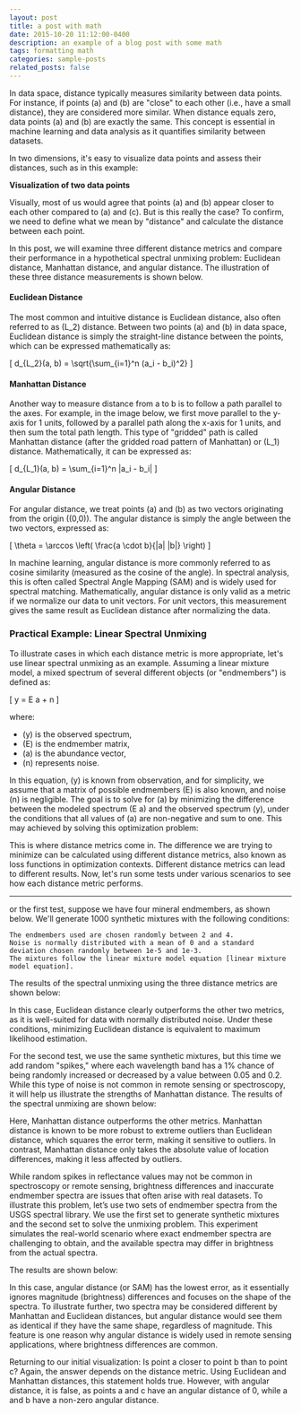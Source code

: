 ```yaml
---
layout: post
title: a post with math
date: 2015-10-20 11:12:00-0400
description: an example of a blog post with some math
tags: formatting math
categories: sample-posts
related_posts: false
---
```


In data space, distance typically measures similarity between data points. For instance, if points \(a\) and \(b\) are "close" to each other (i.e., have a small distance), they are considered more similar. When distance equals zero, data points \(a\) and \(b\) are exactly the same. This concept is essential in machine learning and data analysis as it quantifies similarity between datasets.

In two dimensions, it's easy to visualize data points and assess their distances, such as in this example:

**Visualization of two data points**

Visually, most of us would agree that points \(a\) and \(b\) appear closer to each other compared to \(a\) and \(c\). But is this really the case? To confirm, we need to define what we mean by "distance" and calculate the distance between each point.

In this post, we will examine three different distance metrics and compare their performance in a hypothetical spectral unmixing problem: Euclidean distance, Manhattan distance, and angular distance. The illustration of these three distance measurements is shown below.

#### Euclidean Distance

The most common and intuitive distance is Euclidean distance, also often referred to as \(L_2\) distance. Between two points \(a\) and \(b\) in data space, Euclidean distance is simply the straight-line distance between the points, which can be expressed mathematically as:

\[
d_{L_2}(a, b) = \sqrt{\sum_{i=1}^n (a_i - b_i)^2}
\]

#### Manhattan Distance

Another way to measure distance from a to b is to follow a path parallel to the axes. For example, in the image below, we first move parallel to the y-axis for 1 units, followed by a parallel path along the x-axis for 1 units, and then sum the total path length. This type of "gridded" path is called Manhattan distance (after the gridded road pattern of Manhattan) or \(L_1\) distance. Mathematically, it can be expressed as:

\[
d_{L_1}(a, b) = \sum_{i=1}^n |a_i - b_i|
\]

#### Angular Distance

For angular distance, we treat points \(a\) and \(b\) as two vectors originating from the origin \((0,0)\). The angular distance is simply the angle between the two vectors, expressed as: 

\[
\theta = \arccos \left( \frac{a \cdot b}{\|a\| \|b\|} \right)
\]

In machine learning, angular distance is more commonly referred to as cosine similarity (measured as the cosine of the angle). In spectral analysis, this is often called Spectral Angle Mapping (SAM) and is widely used for spectral matching. Mathematically, angular distance is only valid as a metric if we normalize our data to unit vectors. For unit vectors, this measurement gives the same result as Euclidean distance after normalizing the data.

### Practical Example: Linear Spectral Unmixing

To illustrate cases in which each distance metric is more appropriate, let's use linear spectral unmixing as an example. Assuming a linear mixture model, a mixed spectrum of several different objects (or "endmembers") is defined as: 

\[
y = E a + n
\]

where:
- \(y\) is the observed spectrum,
- \(E\) is the endmember matrix,
- \(a\) is the abundance vector,
- \(n\) represents noise.

In this equation, \(y\) is known from observation, and for simplicity, we assume that a matrix of possible endmembers \(E\) is also known, and noise \(n\) is negligible.
The goal is to solve for \(a\) by minimizing the difference between the modeled spectrum \(E a\) and the observed spectrum \(y\), under the conditions that all values of \(a\) are non-negative and sum to one. This may achieved by solving this optimization problem:



This is where distance metrics come in. The difference we are trying to minimize can be calculated using different distance metrics, also known as loss functions in optimization contexts. Different distance metrics can lead to different results. Now, let's run some tests under various scenarios to see how each distance metric performs.

---

or the first test, suppose we have four mineral endmembers, as shown below. We'll generate 1000 synthetic mixtures with the following conditions:

    The endmembers used are chosen randomly between 2 and 4.
    Noise is normally distributed with a mean of 0 and a standard deviation chosen randomly between 1e-5 and 1e-3.
    The mixtures follow the linear mixture model equation [linear mixture model equation].

The results of the spectral unmixing using the three distance metrics are shown below:

In this case, Euclidean distance clearly outperforms the other two metrics, as it is well-suited for data with normally distributed noise. Under these conditions, minimizing Euclidean distance is equivalent to maximum likelihood estimation.

For the second test, we use the same synthetic mixtures, but this time we add random "spikes," where each wavelength band has a 1% chance of being randomly increased or decreased by a value between 0.05 and 0.2. While this type of noise is not common in remote sensing or spectroscopy, it will help us illustrate the strengths of Manhattan distance. The results of the spectral unmixing are shown below:

Here, Manhattan distance outperforms the other metrics. Manhattan distance is known to be more robust to extreme outliers than Euclidean distance, which squares the error term, making it sensitive to outliers. In contrast, Manhattan distance only takes the absolute value of location differences, making it less affected by outliers.

While random spikes in reflectance values may not be common in spectroscopy or remote sensing, brightness differences and inaccurate endmember spectra are issues that often arise with real datasets. To illustrate this problem, let’s use two sets of endmember spectra from the USGS spectral library. We use the first set to generate synthetic mixtures and the second set to solve the unmixing problem. This experiment simulates the real-world scenario where exact endmember spectra are challenging to obtain, and the available spectra may differ in brightness from the actual spectra.

The results are shown below:

In this case, angular distance (or SAM) has the lowest error, as it essentially ignores magnitude (brightness) differences and focuses on the shape of the spectra. To illustrate further, two spectra may be considered different by Manhattan and Euclidean distances, but angular distance would see them as identical if they have the same shape, regardless of magnitude. This feature is one reason why angular distance is widely used in remote sensing applications, where brightness differences are common.

Returning to our initial visualization: Is point a closer to point b than to point c? Again, the answer depends on the distance metric. Using Euclidean and Manhattan distances, this statement holds true. However, with angular distance, it is false, as points a and c have an angular distance of 0, while a and b have a non-zero angular distance.


